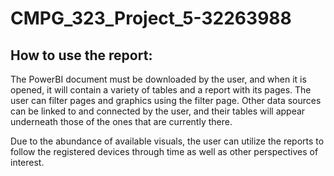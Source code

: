 # CMPG_323_Project_5-32263988

## How to use the report:
The PowerBI document must be downloaded by the user, and when it is opened, it will contain a variety of tables and a report with its pages. The user can filter pages and graphics using the filter page. Other data sources can be linked to and connected by the user, and their tables will appear underneath those of the ones that are currently there.


Due to the abundance of available visuals, the user can utilize the reports to follow the registered devices through time as well as other perspectives of interest.